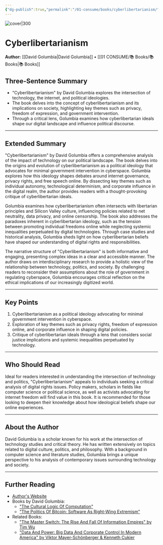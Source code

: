 ```yaml
---
{"dg-publish":true,"permalink":"/01-consume/books/cyberlibertarianism/","title":"Cyberlibertarianism","tags":["cyberlibertarianism","technology","internet","politics"]}
---
```



![cover|300](http://books.google.com/books/content?id=wzz_EAAAQBAJ&printsec=frontcover&img=1&zoom=1&source=gbs_api)

# Cyberlibertarianism
**Author:** [[David Golumbia\|David Golumbia]] • [[01 CONSUME/📚 Books/📚 Books\|📚 Books]]

## Three-Sentence Summary
- "Cyberlibertarianism" by David Golumbia explores the intersection of technology, the internet, and political ideologies.
- The book delves into the concept of cyberlibertarianism and its implications on society, highlighting key themes such as privacy, freedom of expression, and government intervention.
- Through a critical lens, Golumbia examines how cyberlibertarian ideals shape our digital landscape and influence political discourse.

---

## Extended Summary
"Cyberlibertarianism" by David Golumbia offers a comprehensive analysis of the impact of technology on our political landscape. The book delves into the origins and evolution of cyberlibertarianism as a political ideology that advocates for minimal government intervention in cyberspace. Golumbia explores how this ideology shapes debates around internet governance, privacy rights, and free speech online. By dissecting key themes such as individual autonomy, technological determinism, and corporate influence in the digital realm, the author provides readers with a thought-provoking critique of cyberlibertarian ideals.

Golumbia examines how cyberlibertarianism often intersects with libertarian principles and Silicon Valley culture, influencing policies related to net neutrality, data privacy, and online censorship. The book also addresses the paradoxes inherent in cyberlibertarian ideology, such as the tension between promoting individual freedoms online while neglecting systemic inequalities perpetuated by digital technologies. Through case studies and historical analysis, Golumbia sheds light on how cyberlibertarian beliefs have shaped our understanding of digital rights and responsibilities.

The narrative structure of "Cyberlibertarianism" is both informative and engaging, presenting complex ideas in a clear and accessible manner. The author draws on interdisciplinary research to provide a holistic view of the relationship between technology, politics, and society. By challenging readers to reconsider their assumptions about the role of government in regulating cyberspace, Golumbia encourages critical reflection on the ethical implications of our increasingly digitized world.

---

## Key Points
1. Cyberlibertarianism as a political ideology advocating for minimal government intervention in cyberspace.
2. Exploration of key themes such as privacy rights, freedom of expression online, and corporate influence in shaping digital policies.
3. Critique of cyberlibertarian ideals through a lens that considers social justice implications and systemic inequalities perpetuated by technology.

---

## Who Should Read
Ideal for readers interested in understanding the intersection of technology and politics, "Cyberlibertarianism" appeals to individuals seeking a critical analysis of digital rights issues. Policy makers, scholars in fields like computer science or political science, as well as activists advocating for internet freedom will find value in this book. It is recommended for those looking to deepen their knowledge about how ideological beliefs shape our online experiences.

---

## About the Author
David Golumbia is a scholar known for his work at the intersection of technology studies and critical theory. He has written extensively on topics related to digital culture, politics, and philosophy. With a background in computer science and literature studies, Golumbia brings a unique perspective to his analysis of contemporary issues surrounding technology and society.

---

## Further Reading
- [Author's Website](https://www.davidgolumbia.com/)
- Books by David Golumbia:
  - ["The Cultural Logic Of Computation"](https://www.upress.pitt.edu/books/9780822962764/)
  - ["The Politics Of Bitcoin: Software As Right-Wing Extremism"](https://www.upress.pitt.edu/books/9780822372183/)
- Related Books:
  - ["The Master Switch: The Rise And Fall Of Information Empires" by Tim Wu](https://www.timwu.org/the-master-switch) 
  - ["Data And Power: Big Data And Corporate Control In Modern America" by Viktor Mayer-Schönberger & Kenneth Cukier](https://global.oup.com/academic/product/data-and-power-9780199682836)